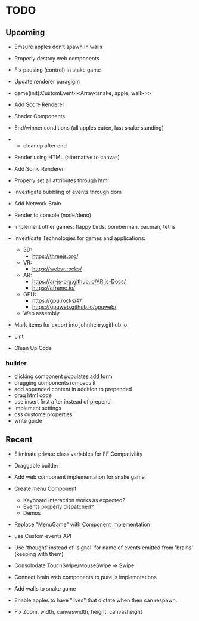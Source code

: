 # TODO

## Upcoming

- Emsure apples don't spawn in walls
- Properly destroy web components
- Fix pausing (control) in stake game
- Update renderer paragigm
- game(init):CustomEvent<<Array<snake, apple, wall>>>
- Add Score Renderer
- Shader Components

- End/winner conditions (all apples eaten, last snake standing)
- - cleanup after end

- Render using HTML (alternative to canvas)

- Add Sonic Renderer

- Properly set all attributes through html
- Investigate bubbling of events through dom
- Add Network Brain
- Render to console (node/deno)
- Implement other games: flappy birds, bomberman, pacman, tetris
- Investigate Technologies for games and applications:
  - 3D:
    - https://threejs.org/
  - VR:
    - https://webvr.rocks/
  - AR:
    - https://ar-js-org.github.io/AR.js-Docs/
    - https://aframe.io/
  - GPU:
    - https://gpu.rocks/#/
    - https://gpuweb.github.io/gpuweb/
  - Web assembly
- Mark items for export into johnhenry.github.io
- Lint
- Clean Up Code

### builder

- clicking component populates add form
- dragging components removes it
- add appended content in addition to prepended
- drag html code
- use insert first after instead of prepend
- Implement settings
- css custome properties
- write guide

## Recent

- Eliminate private class variables for FF Compativility

- Draggable builder
- Add web component implementation for snake game
- Create menu Component
  - Keyboard interaction works as expected?
  - Events properly dispatched?
  - Demos
- Replace "MenuGame" with Component implementation
- use Custom events API
- Use 'thought' instead of 'signal' for name of events emitted from 'brains' (keeping with them)
- Consolodate TouchSwipe/MouseSwipe => Swipe
- Connect brain web components to pure js implemntations
- Add walls to snake game
- Enable apples to have "lives" that dictate when then can respawn.
- Fix Zoom, width, canvaswidth, height, canvasheight
